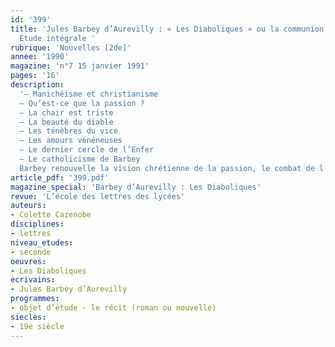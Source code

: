 ```yaml
---
id: '399'
title: 'Jules Barbey d’Aurevilly : « Les Diaboliques » ou la communion des pécheurs.
  Étude intégrale '
rubrique: 'Nouvelles [2de]'
annee: '1990'
magazine: 'n°7 15 janvier 1991'
pages: '16'
description: 
  '– Manichéisme et christianisme
  – Qu’est-ce que la passion ?
  – La chair est triste
  – La beauté du diable
  – Les ténèbres du vice
  – Les amours vénéneuses
  – Le dernier cercle de l’Enfer
  – Le catholicisme de Barbey
  Barbey renouvelle la vision chrétienne de la passion, le combat de l’esprit contre la chair.'
article_pdf: '399.pdf'
magazine_special: 'Barbey d’Aurevilly : Les Diaboliques'
revue: 'L’école des lettres des lycées'
auteurs:
- Colette Cazenobe
disciplines:
- lettres
niveau_etudes:
- seconde
oeuvres:
- Les Diaboliques
ecrivains:
- Jules Barbey d’Aurevilly
programmes:
- objet d’étude - le récit (roman ou nouvelle)
siecles:
- 19e siècle
---
```

